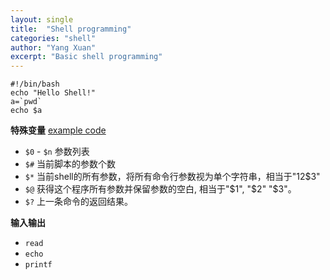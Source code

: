 ```yaml
---
layout: single
title:  "Shell programming"
categories: "shell"
author: "Yang Xuan"
excerpt: "Basic shell programming"
---
```

```shell
#!/bin/bash
echo "Hello Shell!"
a=`pwd`
echo $a

```

**特殊变量**
[example code](hello.sh)
- `$0` - `$n` 参数列表 
- `$#` 当前脚本的参数个数
- `$*` 当前shell的所有参数，将所有命令行参数视为单个字符串，相当于"$1$2$3"
- `$@` 获得这个程序所有参数并保留参数的空白, 相当于"$1", "$2" "$3"。
- `$?` 上一条命令的返回结果。

**输入输出**
- `read`
- `echo`
- `printf`

